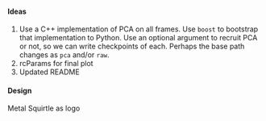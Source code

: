 #### Ideas
1. Use a C++ implementation of PCA on all frames. Use `boost` to bootstrap that implementation to Python. Use an optional argument to recruit PCA or not, so we can write checkpoints of each. Perhaps the base path changes as `pca` and/or `raw`.
2. rcParams for final plot
3. Updated README

#### Design
Metal Squirtle as logo